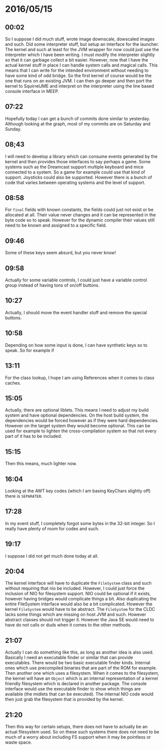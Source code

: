 # 2016/05/15

## 00:02

So I suppose I did much stuff, wrote image downscale, dowscaled images and
such. Did some interpreter stuff, but setup an interface for the launcher.
The kernel and such at least for the JVM wrapper for now could just use the
interpreter which I have been writing. I must modify the interpreter slightly
so that it can garbage collect a bit easier. However, now that I have the
actual kernel stuff in place I can handle system calls and magical calls. This
means that I can write for the intended environment without needing to have
some kind of odd bridge. So the first kernel of course would be the one that
runs on an existing JVM. I can then go deeper and then port the kernel to
SquirrelJME and interpret on the interpreter using the line based console
interface in MEEP.

## 07:22

Hopefully today I can get a bunch of commits done similar to yesterday.
Although looking at the graph, most of my commits are on Saturday and Sunday.

## 08;43

I will need to develop a library which can consume events generated by the
kernel and then provides those interfaces to say perhaps a game. Some systems
such as the Dreamcast support multiple keyboard and mice connected to a system.
So a game for example could use that kind of support. Joysticks could also be
supported. However there is a bunch of code that varies between operating
systems and the level of support.

## 08:58

For `final` fields with known constants, the fields could just not exist or
be allocated at all. Their value never changes and it can be represented in
the byte code so to speak. However for the dynamic compiler their values
still need to be known and assigned to a specific field.

## 09:46

Some of these keys seem absurd, but you never know!

## 09:58

Actually for some variable controls, I could just have a variable control
group instead of having tons of on/off buttons.

## 10:27

Actually, I should move the event handler stuff and remove the special buttons.

## 10:58

Depending on how some input is done, I can have synthetic keys so to speak. So
for example if 

## 13:11

For the class lookup, I hope I am using References when it comes to class
caches.

## 15:05

Actually, there are optional liblets. This means I need to adjust my build
system and have optional dependencies. On the host build system, the
dependencies would be forced however as if they were hard dependencies.
However on the target system they would become optional. This can be used for
example to lighten the cross-compilation system so that not every part of it
has to be included.

## 15:15

Then this means, much lighter now.

## 16:04

Looking at the AWT key codes (which I am basing KeyChars slightly off) there
is `SEPARATER`.

## 17:28

In my event stuff, I completely forgot some bytes in the 32-bit integer. So
I really have plenty of room for codes and such.

## 19:17

I suppose I did not get much done today at all.

## 20:04

The kernel interface will have to duplicate the `FileSystem` class and such
without requiring that nio be included. However, I could just force the
inclusion of NIO for filesystem support. NIO could be optional if it exists,
however having bridges would complicate things a bit. Also duplicating the
entire FileSystem interface would also be a bit complicated. However the kernel
`FileSystem` would have to be abstract. The `FileSystem` for the CLDC lacks
some things which are missing on host JVM and such. However abstract classes
should not trigger it. However the Java SE would need to have do not calls
or duds when it comes to the other methods.

## 21:07

Actually I can do something like this, as long as another idea is also used.
Basically I need an executable finder or similar that can provide executables.
There would be two basic executable finder kinds. Internal ones which use
precompiled binaries that are part of the ROM for example. Then another one
which uses a filesystem. When it comes to the filesystem, the kernel will have
an `Object` which is an internal representation of a kernel friendly filesystem
which is declared in another package. The console interface would use the
executable finder to show which things are available (the midlets that can
be executed). The internal NIO code would then just grab the filesystem that
is provided by the kernel.

## 21:20

Then this way for certain setups, there does not have to actually be an
actual filesystem used. So on these such systems there does not need to be much
of a worry about including FS support when it may be pointless or waste space.

